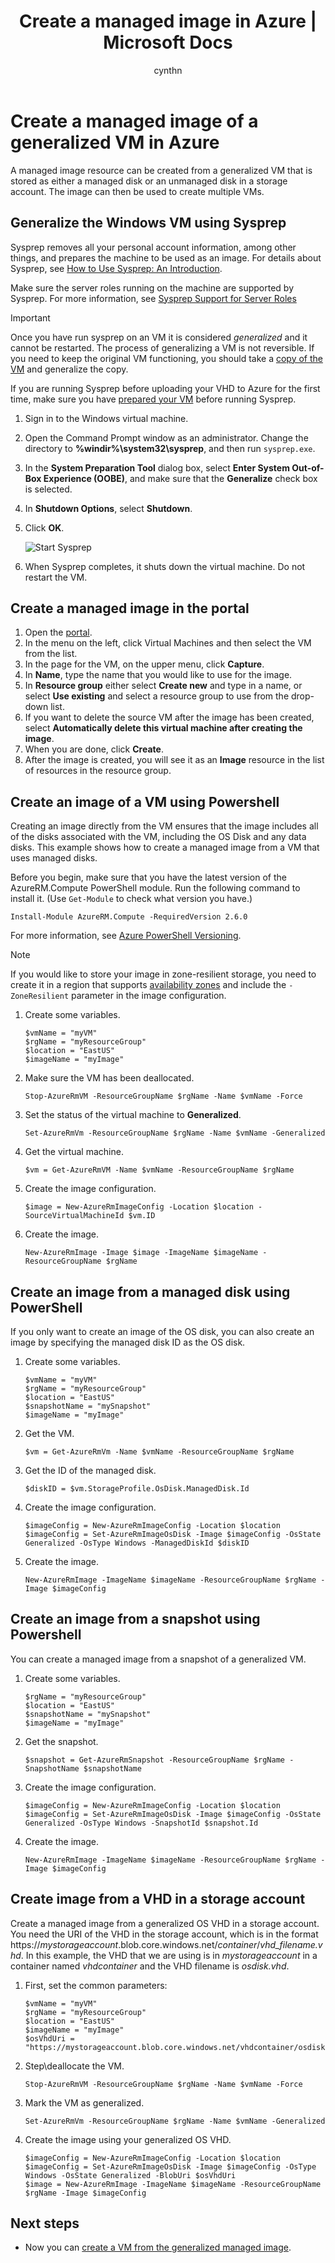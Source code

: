 ﻿---
title: Create a managed image in Azure | Microsoft Docs
description: Create a managed image of a generalized VM or VHD in Azure. Images can be used to create multiple VMs that use managed disks. 
services: virtual-machines-windows
documentationcenter: ''
author: cynthn
manager: jeconnoc
editor: ''
tags: azure-resource-manager

ms.assetid: 
ms.service: virtual-machines-windows
ms.workload: infrastructure-services
ms.tgt_pltfrm: vm-windows
ms.devlang: na
ms.topic: article
ms.date: 03/20/2018
ms.author: cynthn

---
# Create a managed image of a generalized VM in Azure

A managed image resource can be created from a generalized VM that is stored as either a managed disk or an unmanaged disk in a storage account. The image can then be used to create multiple VMs. 

## Generalize the Windows VM using Sysprep

Sysprep removes all your personal account information, among other things, and prepares the machine to be used as an image. For details about Sysprep, see [How to Use Sysprep: An Introduction](http://technet.microsoft.com/library/bb457073.aspx).

Make sure the server roles running on the machine are supported by Sysprep. For more information, see [Sysprep Support for Server Roles](https://msdn.microsoft.com/windows/hardware/commercialize/manufacture/desktop/sysprep-support-for-server-roles)

> [!IMPORTANT]
> Once you have run sysprep on an VM it is considered *generalized* and it cannot be restarted. The process of generalizing a VM is not reversible. If you need to keep the original VM functioning, you should take a [copy of the VM](create-vm-specialized.md#option-3-copy-an-existing-azure-vm) and generalize the copy. 
>
> If you are running Sysprep before uploading your VHD to Azure for the first time, make sure you have [prepared your VM](prepare-for-upload-vhd-image.md?toc=%2fazure%2fvirtual-machines%2fwindows%2ftoc.json) before running Sysprep.  
> 
> 

1. Sign in to the Windows virtual machine.
2. Open the Command Prompt window as an administrator. Change the directory to **%windir%\system32\sysprep**, and then run `sysprep.exe`.
3. In the **System Preparation Tool** dialog box, select **Enter System Out-of-Box Experience (OOBE)**, and make sure that the **Generalize** check box is selected.
4. In **Shutdown Options**, select **Shutdown**.
5. Click **OK**.
   
    ![Start Sysprep](./media/upload-generalized-managed/sysprepgeneral.png)
6. When Sysprep completes, it shuts down the virtual machine. Do not restart the VM.


## Create a managed image in the portal 

1. Open the [portal](https://portal.azure.com).
2. In the menu on the left, click Virtual Machines and then select the VM from the list.
3. In the page for the VM, on the upper menu, click **Capture**.
3. In **Name**, type the name that you would like to use for the image.
4. In **Resource group** either select **Create new** and type in a name, or select **Use existing** and select a resource group to use from the drop-down list.
5. If you want to delete the source VM after the image has been created, select **Automatically delete this virtual machine after creating the image**.
6. When you are done, click **Create**.
16. After the image is created, you will see it as an **Image** resource in the list of resources in the resource group.



## Create an image of a VM using Powershell

Creating an image directly from the VM ensures that the image includes all of the disks associated with the VM, including the OS Disk and any data disks. This example shows how to create a managed image from a VM that uses managed disks.


Before you begin, make sure that you have the latest version of the AzureRM.Compute PowerShell module. Run the following command to install it. (Use `Get-Module` to check what version you have.)

```azurepowershell-interactive
Install-Module AzureRM.Compute -RequiredVersion 2.6.0
```
For more information, see [Azure PowerShell Versioning](/powershell/azure/overview).

> [!NOTE]
> If you would like to store your image in zone-resilient storage, you need to create it in a region that supports [availability zones](../../availability-zones/az-overview.md) and include the `-ZoneResilient` parameter in the image configuration.


1. Create some variables.

    ```azurepowershell-interactive
	$vmName = "myVM"
	$rgName = "myResourceGroup"
	$location = "EastUS"
	$imageName = "myImage"
	```
2. Make sure the VM has been deallocated.

    ```azurepowershell-interactive
	Stop-AzureRmVM -ResourceGroupName $rgName -Name $vmName -Force
	```
	
3. Set the status of the virtual machine to **Generalized**. 
   
    ```azurepowershell-interactive
    Set-AzureRmVm -ResourceGroupName $rgName -Name $vmName -Generalized
	```
	
4. Get the virtual machine. 

    ```azurepowershell-interactive
	$vm = Get-AzureRmVM -Name $vmName -ResourceGroupName $rgName
	```

5. Create the image configuration.

    ```azurepowershell-interactive
	$image = New-AzureRmImageConfig -Location $location -SourceVirtualMachineId $vm.ID 
	```
6. Create the image.

    ```azurepowershell-interactive
    New-AzureRmImage -Image $image -ImageName $imageName -ResourceGroupName $rgName
    ```	
## Create an image from a managed disk using PowerShell

If you only want to create an image of the OS disk, you can also create an image by specifying the managed disk ID as the OS disk.

	
1. Create some variables. 

    ```azurepowershell-interactive
	$vmName = "myVM"
	$rgName = "myResourceGroup"
	$location = "EastUS"
	$snapshotName = "mySnapshot"
	$imageName = "myImage"
	```

2. Get the VM.

   ```azurepowershell-interactive
   $vm = Get-AzureRmVm -Name $vmName -ResourceGroupName $rgName
   ```

3. Get the ID of the managed disk.

    ```azurepowershell-interactive
	$diskID = $vm.StorageProfile.OsDisk.ManagedDisk.Id
	```
   
3. Create the image configuration.

    ```azurepowershell-interactive
	$imageConfig = New-AzureRmImageConfig -Location $location
	$imageConfig = Set-AzureRmImageOsDisk -Image $imageConfig -OsState Generalized -OsType Windows -ManagedDiskId $diskID
	```
	
4. Create the image.

    ```azurepowershell-interactive
    New-AzureRmImage -ImageName $imageName -ResourceGroupName $rgName -Image $imageConfig
    ```	


## Create an image from a snapshot using Powershell

You can create a managed image from a snapshot of a generalized VM.

	
1. Create some variables. 

    ```azurepowershell-interactive
	$rgName = "myResourceGroup"
	$location = "EastUS"
	$snapshotName = "mySnapshot"
	$imageName = "myImage"
	```

2. Get the snapshot.

   ```azurepowershell-interactive
   $snapshot = Get-AzureRmSnapshot -ResourceGroupName $rgName -SnapshotName $snapshotName
   ```
   
3. Create the image configuration.

    ```azurepowershell-interactive
	$imageConfig = New-AzureRmImageConfig -Location $location
	$imageConfig = Set-AzureRmImageOsDisk -Image $imageConfig -OsState Generalized -OsType Windows -SnapshotId $snapshot.Id
	```
4. Create the image.

    ```azurepowershell-interactive
    New-AzureRmImage -ImageName $imageName -ResourceGroupName $rgName -Image $imageConfig
    ```	


## Create image from a VHD in a storage account

Create a managed image from a generalized OS VHD in a storage account. You need the URI of the VHD in the storage account, which is in the format https://*mystorageaccount*.blob.core.windows.net/*container*/*vhd_filename.vhd*. In this example, the VHD that we are using is in *mystorageaccount* in a container named *vhdcontainer* and the VHD filename is *osdisk.vhd*.


1.  First, set the common parameters:

    ```azurepowershell-interactive
	$vmName = "myVM"
	$rgName = "myResourceGroup"
	$location = "EastUS"
	$imageName = "myImage"
	$osVhdUri = "https://mystorageaccount.blob.core.windows.net/vhdcontainer/osdisk.vhd"
    ```
2. Step\deallocate the VM.

    ```azurepowershell-interactive
	Stop-AzureRmVM -ResourceGroupName $rgName -Name $vmName -Force
	```
	
3. Mark the VM as generalized.

    ```azurepowershell-interactive
	Set-AzureRmVm -ResourceGroupName $rgName -Name $vmName -Generalized	
	```
4.  Create the image using your generalized OS VHD.

    ```azurepowershell-interactive
	$imageConfig = New-AzureRmImageConfig -Location $location
	$imageConfig = Set-AzureRmImageOsDisk -Image $imageConfig -OsType Windows -OsState Generalized -BlobUri $osVhdUri
	$image = New-AzureRmImage -ImageName $imageName -ResourceGroupName $rgName -Image $imageConfig
    ```

	
## Next steps
- Now you can [create a VM from the generalized managed image](create-vm-generalized-managed.md?toc=%2fazure%2fvirtual-machines%2fwindows%2ftoc.json).	

